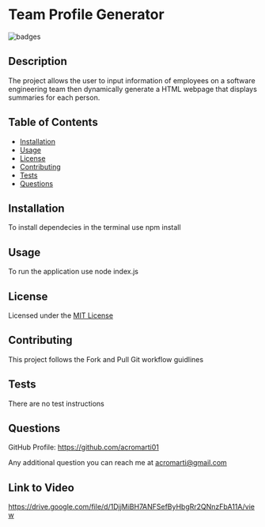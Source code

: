 # Team Profile Generator

![badges](https://img.shields.io/badge/license-MIT_License-brightgreen)

## Description

The project allows the user to input information of employees on a software engineering team then dynamically generate a HTML webpage that displays summaries for each person.

## Table of Contents

- [Installation](#installation)
- [Usage](#usage)
- [License](#license)
- [Contributing](#contributing)
- [Tests](#tests)
- [Questions](#questions)

## Installation

To install dependecies in the terminal use npm install

## Usage

To run the application use node index.js

## License

Licensed under the <a href="./LICENSE.txt">MIT License</a>

## Contributing

This project follows the Fork and Pull Git workflow guidlines

## Tests

There are no test instructions

## Questions

GitHub Profile: <a href="https://github.com/acromarti01">https://github.com/acromarti01</a>

Any additional question you can reach me at <u>acromarti@gmail.com</u>

## Link to Video

https://drive.google.com/file/d/1DjjMiBH7ANFSefByHbgRr2QNnzFbA11A/view

